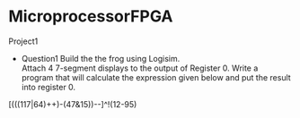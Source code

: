 # MicroprocessorFPGA
Project1
- Question1
Build the the frog using Logisim.  
Attach 4 7-segment displays to the output of Register 0. 
Write a program that will calculate the expression given below and put the result into register 0.

[(((117|64)++)-(47&15))--]^!(12-95)